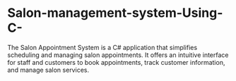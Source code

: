 # Salon-management-system-Using-C-
The Salon Appointment System is a C# application that simplifies scheduling and managing salon appointments. It offers an intuitive interface for staff and customers to book appointments, track customer information, and manage salon services.
